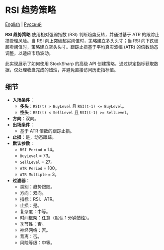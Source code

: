 # RSI 趋势策略
[English](README.md) | [Русский](README_ru.md)

**RSI 趋势策略** 使用相对强弱指数 (RSI) 判断趋势反转，并通过基于 ATR 的跟踪止损管理风险。当 RSI 向上突破超买阈值时，策略建立多头头寸；当 RSI 向下跌破超卖阈值时，策略建立空头头寸。跟踪止损基于平均真实波幅 (ATR) 的倍数动态调整，以适应市场波动。

此实现展示了如何使用 StockSharp 的高级 API 创建策略，通过绑定指标获取数据，仅处理收盘完成的蜡烛，并避免直接访问历史指标值。

## 细节

- **入场条件**：
  - **多头**：`RSI(t) > BuyLevel` 且 `RSI(t-1) <= BuyLevel`。
  - **空头**：`RSI(t) < SellLevel` 且 `RSI(t-1) >= SellLevel`。
- **方向**：双向。
- **出场条件**：
  - 基于 ATR 倍数的跟踪止损。
- **止损**：是，动态跟踪。
- **默认参数**：
  - `RSI Period` = 14。
  - `BuyLevel` = 73。
  - `SellLevel` = 27。
  - `ATR Period` = 100。
  - `ATR Multiple` = 3。
- **过滤器**：
  - 类别：趋势跟随。
  - 方向：双向。
  - 指标：RSI、ATR。
  - 止损：是。
  - 复杂度：中等。
  - 时间框架：任意（默认 1 分钟蜡烛）。
  - 季节性：否。
  - 神经网络：否。
  - 背离：否。
  - 风险等级：中等。

